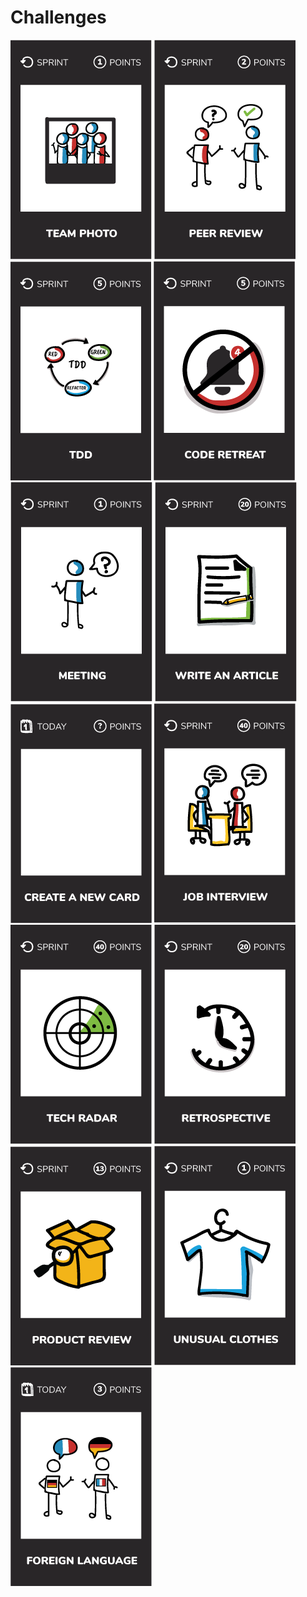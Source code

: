 # Challenges
[![Take a photo with your team](images/team-photo.png)](team-photo.md)
[![Do a pair review in an other team](images/peer-review.png)](peer-review.md)
[![Write a functionality using TDD](images/tdd.png)](tdd.md)
[![Code retreat](images/code-retreat.png)](code-retreat.md)
[![Ask a question during your next meeting](images/meeting.png)](meeting.md)
[![Write an article](images/write-an-article.png)](write-an-article.md)
[![Create a new card](images/create-a-new-card.png)](create-a-new-card.md)
[![Participate to a job interview](images/job-interview.png)](job-interview.md)
[![Technology radar](images/tech-radar.png)](tech-radar.md)
[![Facilitate a retrospective](images/retrospective.png)](retrospective.md)
[![Lead a product review](images/product-review.png)](product-review.md)
[![Wear unusual clothes](images/unusual-clothes.png)](unusual-clothes.md)
[![Foreign language](images/foreign-language.png)](foreign-language.md)